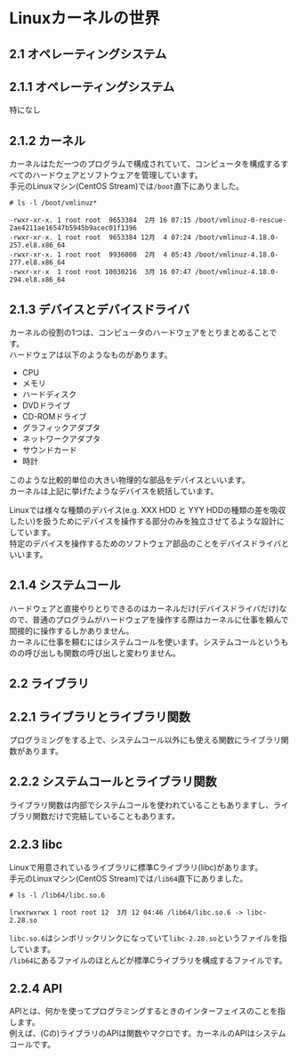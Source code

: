 # Linuxカーネルの世界
## 2.1 オペレーティングシステム
## 2.1.1 オペレーティングシステム
特になし
## 2.1.2 カーネル
カーネルはただ一つのプログラムで構成されていて、コンピュータを構成するすべてのハードウェアとソフトウェアを管理しています。  
手元のLinuxマシン(CentOS Stream)では`/boot`直下にありました。
```
# ls -l /boot/vmlinuz*
```
```
-rwxr-xr-x. 1 root root  9653384  2月 16 07:15 /boot/vmlinuz-0-rescue-2ae4211ae16547b5945b9acec01f1396
-rwxr-xr-x. 1 root root  9653384 12月  4 07:24 /boot/vmlinuz-4.18.0-257.el8.x86_64
-rwxr-xr-x. 1 root root  9936008  2月  4 05:43 /boot/vmlinuz-4.18.0-277.el8.x86_64
-rwxr-xr-x  1 root root 10030216  3月 16 07:47 /boot/vmlinuz-4.18.0-294.el8.x86_64
```
## 2.1.3 デバイスとデバイスドライバ
カーネルの役割の1つは、コンピュータのハードウェアをとりまとめることです。  
ハードウェアは以下のようなものがあります。
- CPU
- メモリ
- ハードディスク
- DVDドライブ
- CD-ROMドライブ
- グラフィックアダプタ
- ネットワークアダプタ
- サウンドカード
- 時計

このような比較的単位の大きい物理的な部品をデバイスといいます。  
カーネルは上記に挙げたようなデバイスを統括しています。  
  
Linuxでは様々な種類のデバイス(e.g. XXX HDD と YYY HDDの種類の差を吸収したい)を扱うためにデバイスを操作する部分のみを独立させてるような設計にしています。  
特定のデバイスを操作するためのソフトウェア部品のことをデバイスドライバといいます。
## 2.1.4 システムコール
ハードウェアと直接やりとりできるのはカーネルだけ(デバイスドライバだけ)なので、普通のプログラムがハードウェアを操作する際はカーネルに仕事を頼んで間接的に操作するしかありません。  
カーネルに仕事を頼むにはシステムコールを使います。システムコールというものの呼び出しも関数の呼び出しと変わりません。
## 2.2 ライブラリ
## 2.2.1 ライブラリとライブラリ関数
プログラミングをする上で、システムコール以外にも使える関数にライブラリ関数があります。
## 2.2.2 システムコールとライブラリ関数
ライブラリ関数は内部でシステムコールを使われていることもありますし、ライブラリ関数だけで完結していることもあります。  
## 2.2.3 libc
Linuxで用意されているライブラリに標準Cライブラリ(libc)があります。  
手元のLinuxマシン(CentOS Stream)では`/lib64`直下にありました。
```
# ls -l /lib64/libc.so.6
```
```
lrwxrwxrwx 1 root root 12  3月 12 04:46 /lib64/libc.so.6 -> libc-2.28.so
```
`libc.so.6`はシンボリックリンクになっていて`libc-2.28.so`というファイルを指しています。  
`/lib64`にあるファイルのほとんどが標準Cライブラリを構成するファイルです。
## 2.2.4 API
APIとは、何かを使ってプログラミングするときのインターフェイスのことを指します。  
例えば、(Cの)ライブラリのAPIは関数やマクロです。カーネルのAPIはシステムコールです。
